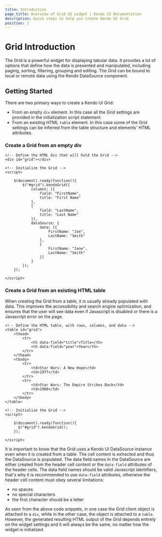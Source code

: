 ```yaml
---
title: Introduction
page_title: Overview of Grid UI widget | Kendo UI Documentation
description: Quick steps to help you create Kendo UI Grid
position: 1
---
```


# Grid Introduction

The Grid is a powerful widget for displaying tabular data. It provides a lot of options that define how the data is presented and manipulated,
including paging, sorting, filtering, grouping and editing. The Grid can be bound to local or remote data using the Kendo DataSource component.

## Getting Started

There are two primary ways to create a Kendo UI Grid:

* From an empty `div` element. In this case all the Grid settings are provided in the initialization script statement.
* From an existing HTML `table` element. In this case some of the Grid settings can be inferred from the table structure and elements' HTML attributes.

### Create a Grid from an empty div

    <!-- Define the HTML div that will hold the Grid -->
    <div id="grid"></div>

    <!-- Initialize the Grid -->
    <script>

        $(document).ready(function(){
            $("#grid").kendoGrid({
                columns: [{
                    field: "FirstName",
                    title: "First Name"
                },
                {
                    field: "LastName",
                    title: "Last Name"
                }],
                dataSource: {
                    data: [{
                        FirstName: "Joe",
                        LastName: "Smith"
                    },
                    {
                        FirstName: "Jane",
                        LastName: "Smith"
                    }]
                }
            });
        });

    </script>

### Create a Grid from an existing HTML table

When creating the Grid from a table, it is usually already populated with data. This improves the accessibility and search engine optimization,
and ensures that the user will see data even if Javascript is disabled or there is a Javascript error on the page.

    <!-- Define the HTML table, with rows, columns, and data -->
    <table id="grid">
        <thead>
            <tr>
                <th data-field="title">Title</th>
                <th data-field="year">Year</th>
            </tr>
        </thead>
        <tbody>
            <tr>
                <td>Star Wars: A New Hope</td>
                <td>1977</td>
            </tr>
            <tr>
                <td>Star Wars: The Empire Strikes Back</td>
                <td>1980</td>
            </tr>
        </tbody>
    </table>

    <!-- Initialize the Grid -->
    <script>

        $(document).ready(function(){
          $("#grid").kendoGrid();
        });

    </script>

It is important to know that the Grid uses a Kendo UI DataSource instance even when it is created from a table. The cell content is extracted and thus the DataSource is populated.
The data field names in the DataSource are either created from the header cell content or the `data-field` attributes of the header cells.
The data field names should be valid Javascript identifiers, that's why it is recommended to use `data-field` attributes, otherwise the header cell content must obey several limitations:

* no spaces
* no special characters
* the first character should be a letter

As seen from the above code snippets, in one case the Grid client object is attached to a `div`, while in the other case, the object is attached to a `table`.
However, the generated resulting HTML output of the Grid depends entirely on the widget settings and it will always be the same, no matter how the widget is initialized.

